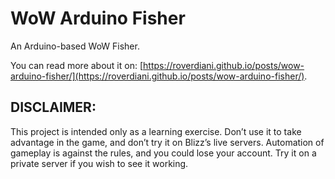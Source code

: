 
# WoW Arduino Fisher

An Arduino-based WoW Fisher.

You can read more about it on: [https://roverdiani.github.io/posts/wow-arduino-fisher/](https://roverdiani.github.io/posts/wow-arduino-fisher/).

## DISCLAIMER:
This project is intended only as a learning exercise. Don’t use it to take advantage in the game, and don’t try it on Blizz’s live servers. Automation of gameplay is against the rules, and you could lose your account. Try it on a private server if you wish to see it working.

